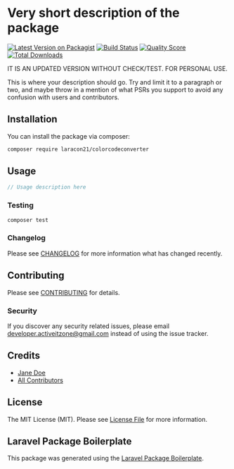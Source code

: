# Very short description of the package

[![Latest Version on Packagist](https://img.shields.io/packagist/v/laracon21/colorcodeconverter.svg?style=flat-square)](https://packagist.org/packages/laracon21/colorcodeconverter)
[![Build Status](https://img.shields.io/travis/laracon21/colorcodeconverter/master.svg?style=flat-square)](https://travis-ci.org/laracon21/colorcodeconverter)
[![Quality Score](https://img.shields.io/scrutinizer/g/laracon21/colorcodeconverter.svg?style=flat-square)](https://scrutinizer-ci.com/g/laracon21/colorcodeconverter)
[![Total Downloads](https://img.shields.io/packagist/dt/laracon21/colorcodeconverter.svg?style=flat-square)](https://packagist.org/packages/laracon21/colorcodeconverter)

IT IS AN UPDATED VERSION WITHOUT CHECK/TEST.
FOR PERSONAL USE.

This is where your description should go. Try and limit it to a paragraph or two, and maybe throw in a mention of what PSRs you support to avoid any confusion with users and contributors.

## Installation

You can install the package via composer:

```bash
composer require laracon21/colorcodeconverter
```

## Usage

``` php
// Usage description here
```

### Testing

``` bash
composer test
```

### Changelog

Please see [CHANGELOG](CHANGELOG.md) for more information what has changed recently.

## Contributing

Please see [CONTRIBUTING](CONTRIBUTING.md) for details.

### Security

If you discover any security related issues, please email developer.activeitzone@gmail.com instead of using the issue tracker.

## Credits

- [Jane Doe](https://github.com/laracon21)
- [All Contributors](../../contributors)

## License

The MIT License (MIT). Please see [License File](LICENSE.md) for more information.

## Laravel Package Boilerplate

This package was generated using the [Laravel Package Boilerplate](https://laravelpackageboilerplate.com).
